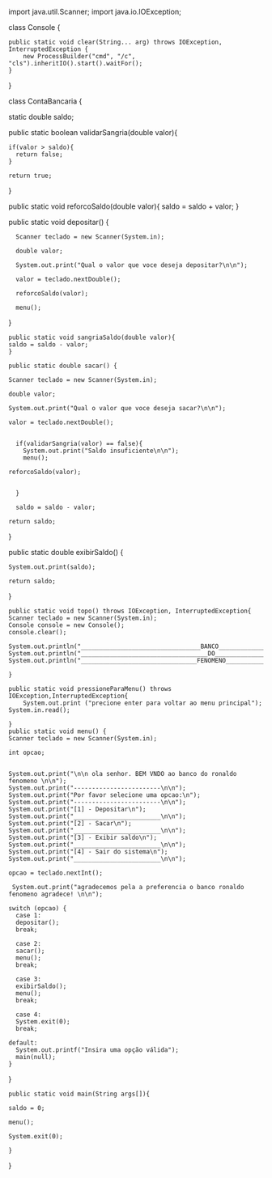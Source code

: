 import java.util.Scanner;
import java.io.IOException;

class Console {

    public static void clear(String... arg) throws IOException, InterruptedException {
        new ProcessBuilder("cmd", "/c", "cls").inheritIO().start().waitFor();
    }
}

class ContaBancaria {
	
  static double saldo;  
  
  public static boolean validarSangria(double valor){    
    
    if(valor > saldo){
      return false;
    }
  
    return true;
  
  }
  
  public static void reforcoSaldo(double valor){
    saldo = saldo + valor;
  }
    
  public static void depositar() {
    
      Scanner teclado = new Scanner(System.in);   
      
      double valor;
      
      System.out.print("Qual o valor que voce deseja depositar?\n\n");
      
      valor = teclado.nextDouble();
      
      reforcoSaldo(valor);  

      menu(); 	  
      
  }
  
    public static void sangriaSaldo(double valor){
    saldo = saldo - valor;
    }

	public static double sacar() {
		 
	Scanner teclado = new Scanner(System.in);  
	  
    double valor;
	
	System.out.print("Qual o valor que voce deseja sacar?\n\n");
	
    valor = teclado.nextDouble();
	  
	  
      if(validarSangria(valor) == false){
        System.out.print("Saldo insuficiente\n\n");
        menu();
		
	reforcoSaldo(valor);  
		
		
      }
      
      saldo = saldo - valor;
        
    return saldo;
  } 
  
  public static double exibirSaldo() {
      
    System.out.print(saldo);
        
    return saldo;
  }
  
	public static void topo() throws IOException, InterruptedException{ 
	Scanner teclado = new Scanner(System.in);
	Console console = new Console();
	console.clear();
	
	System.out.println("_________________________________BANCO____________________________________\n\n");
	System.out.println("___________________________________DO_____________________________________\n\n");
	System.out.println("________________________________FENOMENO_________________________________\n\n");
	
	}
	
	public static void pressioneParaMenu() throws IOException,InterruptedException{
		System.out.print ("precione enter para voltar ao menu principal");
	System.in.read();
	
	}
	public static void menu() {
    Scanner teclado = new Scanner(System.in);
	
    int opcao;
	
   
    System.out.print("\n\n ola senhor. BEM VNDO ao banco do ronaldo fenomeno \n\n");
    System.out.print("------------------------\n\n");
    System.out.print("Por favor selecione uma opcao:\n");
    System.out.print("------------------------\n\n");
    System.out.print("[1] - Depositar\n");
	System.out.print("________________________\n\n");
    System.out.print("[2] - Sacar\n");
	System.out.print("________________________\n\n");
    System.out.print("[3] - Exibir saldo\n");
	System.out.print("________________________\n\n");
    System.out.print("[4] - Sair do sistema\n");
    System.out.print("________________________\n\n");
	
    opcao = teclado.nextInt();   

     System.out.print("agradecemos pela a preferencia o banco ronaldo fenomeno agradece! \n\n");    
    
    switch (opcao) {
      case 1:
      depositar();
      break;

      case 2:
      sacar();
      menu();
      break;

      case 3:
      exibirSaldo();
      menu();
      break;

      case 4:
      System.exit(0);
      break;

    default:
      System.out.printf("Insira uma opção válida");
      main(null);
    }
    
  }
  

	public static void main(String args[]){  

    saldo = 0;

    menu();    
       
    System.exit(0);
		
	}

}
